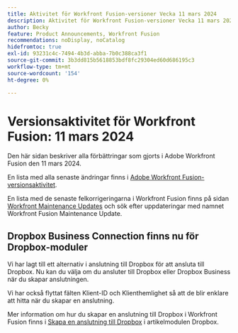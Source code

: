 ```yaml
---
title: Aktivitet för Workfront Fusion-versioner Vecka 11 mars 2024
description: Aktivitet för Workfront Fusion-versioner Vecka 11 mars 2024
author: Becky
feature: Product Announcements, Workfront Fusion
recommendations: noDisplay, noCatalog
hidefromtoc: true
exl-id: 93231c4c-7494-4b3d-abba-7b0c388ca3f1
source-git-commit: 3b3dd815b5618853bdf8fc29304ed60d686195c3
workflow-type: tm+mt
source-wordcount: '154'
ht-degree: 0%

---
```


# Versionsaktivitet för Workfront Fusion: 11 mars 2024

Den här sidan beskriver alla förbättringar som gjorts i Adobe Workfront Fusion den 11 mars 2024.

En lista med alla senaste ändringar finns i [Adobe Workfront Fusion-versionsaktivitet](../../../product-announcements/product-releases/fusion-release-activity/fusion-release-activity.md).

En lista med de senaste felkorrigeringarna i Workfront Fusion finns på sidan [Workfront Maintenance Updates](https://experienceleague.adobe.com/docs/workfront-known-issues/releases/current-updates.html) och sök efter uppdateringar med namnet Workfront Fusion Maintenance Update.

## Dropbox Business Connection finns nu för Dropbox-moduler

Vi har lagt till ett alternativ i anslutning till Dropbox för att ansluta till Dropbox. Nu kan du välja om du ansluter till Dropbox eller Dropbox Business när du skapar anslutningen.

Vi har också flyttat fälten Klient-ID och Klienthemlighet så att de blir enklare att hitta när du skapar en anslutning.

Mer information om hur du skapar en anslutning till Dropbox i Workfront Fusion finns i [Skapa en anslutning till Dropbox](/help/quicksilver/workfront-fusion/apps-and-their-modules/dropbox-modules.md#create-a-connection-to-dropbox) i artikelmodulen Dropbox.
